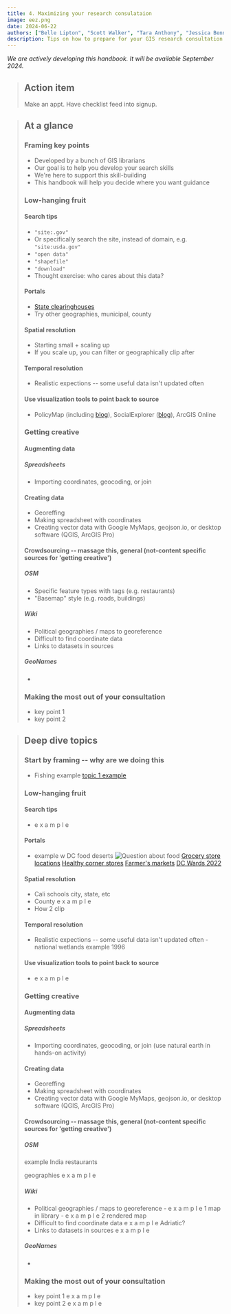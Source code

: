 ```yaml
---
title: 4. Maximizing your research consulataion
image: eez.png
date: 2024-06-22
authors: ["Belle Lipton", "Scott Walker", "Tara Anthony", "Jessica Benner", "John Clark", "Meagan Duever", "Todd Quinn", "Chris Thiry", "Amy Work"]
description: Tips on how to prepare for your GIS research consultation.
---
```


*We are actively developing this handbook. It will be available September 2024.*

>
> ## Action item
>
> Make an appt. Have checklist feed into signup. 


> ## At a glance
>### Framing key points
> - Developed by a bunch of GIS librarians
> - Our goal is to help you develop your search skills
> - We're here to support this skill-building
> - This handbook will help you decide where you want guidance
> 
>### Low-hanging fruit
> #### Search tips
> - `"site:.gov"`
> - Or specifically search the site, instead of domain, e.g. `"site:usda.gov"`
> - `"open data"`
> - `"shapefile"`
> - `"download"`
> - Thought exercise: who cares about this data?
>
> #### Portals
> - [State clearinghouses](https://pitt.libguides.com/c.php?g=12667&p=2206252)
> - Try other geographies, municipal, county
> #### Spatial resolution 
> - Starting small + scaling up
> - If you scale up, you can filter or geographically clip after
> #### Temporal resolution 
> - Realistic expections -- some useful data isn't updated often
> #### Use visualization tools to point back to source
> - PolicyMap (including [blog](https://www.policymap.com/resources/blog)), SocialExplorer ([blog](https://www.socialexplorer.com/blog/post)), ArcGIS Online
> ### Getting creative
> #### Augmenting data
> ##### Spreadsheets
> - Importing coordinates, geocoding, or join
> #### Creating data
> - Georeffing
> - Making spreadsheet with coordinates
> - Creating vector data with Google MyMaps, geojson.io, or desktop software (QGIS, ArcGIS Pro)
> #### Crowdsourcing -- massage this, general (not-content specific sources for 'getting creative')
> ##### OSM
> - Specific feature types with tags (e.g. restaurants)
> - "Basemap" style (e.g. roads, buildings)
> ##### Wiki
> - Political geographies / maps to georeference
> - Difficult to find coordinate data 
> - Links to datasets in sources 
> ##### GeoNames
> - 
>### Making the most out of your consultation
>
> - key point 1
> - key point 2



> ## Deep dive topics
> ### Start by framing -- why are we doing this
> - Fishing example
> [topic 1 example](dive-1/)
> ### Low-hanging fruit 
> #### Search tips
> - e x a m p l e 
> #### Portals
> - example w DC food deserts
> ![Question about food](media/dc-request.png)
> [Grocery store locations](https://opendata.dc.gov/datasets/1d7c9d0e3aac49c1aa88d377a3bae430_4/explore?location=38.906500%2C-77.022567%2C12.60)
> [Healthy corner stores](https://opendata.dc.gov/datasets/9a2df4a51ce646819d0dedfecb7f466a_57/explore?location=38.910372%2C-77.001879%2C12.00)
> [Farmer's markets](https://opendata.dc.gov/datasets/f2e1c2ef9eb44f2899f4a310a80ecec9_2/explore?location=38.894861%2C-77.015000%2C11.82)
> [DC Wards 2022](https://opendata.dc.gov/datasets/DCGIS::wards-from-2022/about)
> #### Spatial resolution 
> - Cali schools city, state, etc
> - County e x a m p l e
> - How 2 clip
> #### Temporal resolution 
> - Realistic expections -- some useful data isn't updated often - national wetlands example 1996
> #### Use visualization tools to point back to source
> - e x a m p l e
> 
> ### Getting creative
> #### Augmenting data
> ##### Spreadsheets
> - Importing coordinates, geocoding, or join (use natural earth in hands-on activity)
> #### Creating data
> - Georeffing
> - Making spreadsheet with coordinates
> - Creating vector data with Google MyMaps, geojson.io, or desktop software (QGIS, ArcGIS Pro)
> #### Crowdsourcing -- massage this, general (not-content specific sources for 'getting creative')
> ##### OSM
> example India restaurants
> 
> geographies e x a m p l e
>
> ##### Wiki
> - Political geographies / maps to georeference
>       - e x a m p l e 1 map in library
>       - e x a m p l e 2 rendered map
> - Difficult to find coordinate data e x a m p l e Adriatic?
> - Links to datasets in sources e x a m p l e
> ##### GeoNames
> - 
>### Making the most out of your consultation
> - key point 1 e x a m p l e
> - key point 2 e x a m p l e 


